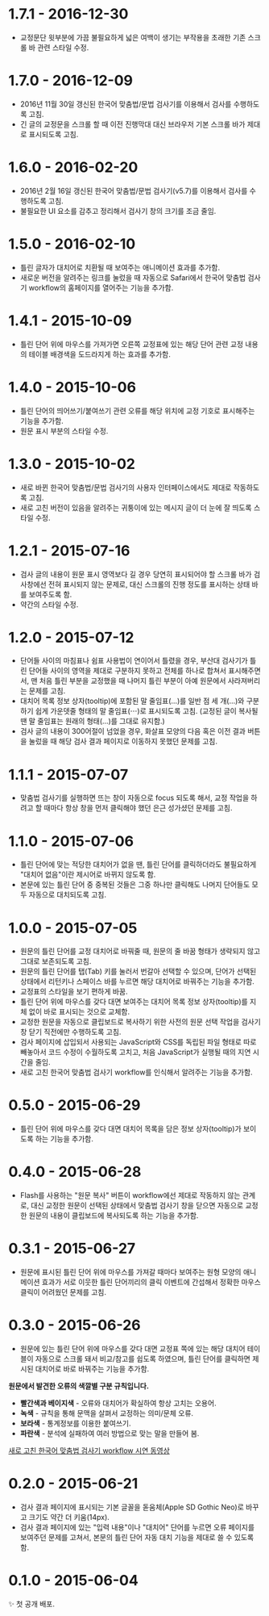 # 1.7.1 - 2016-12-30
- 교정문단 윗부분에 가끔 불필요하게 넓은 여백이 생기는 부작용을 초래한 기존 스크롤 바 관련 스타일 수정.

# 1.7.0 - 2016-12-09
- 2016년 11월 30일 갱신된 한국어 맞춤법/문법 검사기를 이용해서 검사를 수행하도록 고침.
- 긴 글의 교정문을 스크롤 할 때 이전 진행막대 대신 브라우저 기본 스크롤 바가 제대로 표시되도록 고침.

# 1.6.0 - 2016-02-20
- 2016년 2월 16일 갱신된 한국어 맞춤법/문법 검사기(v5.7)를 이용해서 검사를 수행하도록 고침.
- 불필요한 UI 요소를 감추고 정리해서 검사기 창의 크기를 조금 줄임.

# 1.5.0 - 2016-02-10
- 틀린 글자가 대치어로 치환될 때 보여주는 애니메이션 효과를 추가함.
- 새로운 버전을 알려주는 링크를 눌렀을 때 자동으로 Safari에서 한국어 맞춤법 검사기 workflow의 홈페이지를 열어주는 기능을 추가함.

# 1.4.1 - 2015-10-09
- 틀린 단어 위에 마우스를 가져가면 오른쪽 교정표에 있는 해당 단어 관련 교정 내용의 테이블 배경색을 도드라지게 하는 효과를 추가함.

# 1.4.0 - 2015-10-06
- 틀린 단어의 띄어쓰기/붙여쓰기 관련 오류를 해당 위치에 교정 기호로 표시해주는 기능을 추가함.
- 원문 표시 부분의 스타일 수정.

# 1.3.0 - 2015-10-02
- 새로 바뀐 한국어 맞춤법/문법 검사기의 사용자 인터페이스에서도 제대로 작동하도록 고침.
- 새로 고친 버전이 있음을 알려주는 귀퉁이에 있는 메시지 글이 더 눈에 잘 띄도록 스타일 수정.

# 1.2.1 - 2015-07-16
- 검사 글의 내용이 원문 표시 영역보다 길 경우 당연히 표시되어야 할 스크롤 바가 검사창에선 전혀 표시되지 않는 문제로, 대신 스크롤의 진행 정도를 표시하는 상태 바를 보여주도록 함.
- 약간의 스타일 수정.

# 1.2.0 - 2015-07-12
- 단어들 사이의 마침표나 쉼표 사용법이 연이어서 틀렸을 경우, 부산대 검사기가 틀린 단어들 사이의 영역을 제대로 구분하지 못하고 전체를 하나로 합쳐서 표시해주면서, 맨 처음 틀린 부분을 교정했을 때 나머지 틀린 부분이 아예 원문에서 사라져버리는 문제를 고침.
- 대치어 목록 정보 상자(tooltip)에 포함된 말 줄임표(…)를 일반 점 세 개(...)와 구분하기 쉽게 가운뎃줄 형태의 말 줄임표(⋯)로 표시되도록 고침. (교정된 글이 복사될 땐 말 줄임표는 원래의 형태(…)를 그대로 유지함.)
- 검사 글의 내용이 300어절이 넘었을 경우, 화살표 모양의 다음 혹은 이전 결과 버튼을 눌렀을 때 해당 검사 결과 페이지로 이동하지 못했던 문제를 고침.

# 1.1.1 - 2015-07-07
- 맞춤법 검사기를 실행하면 뜨는 창이 자동으로 focus 되도록 해서, 교정 작업을 하려고 할 때마다 항상 창을 먼저 클릭해야 했던 은근 성가셨던 문제를 고침.

# 1.1.0 - 2015-07-06
- 틀린 단어에 맞는 적당한 대치어가 없을 땐, 틀린 단어를 클릭하더라도 불필요하게 "대치어 없음"이란 제시어로 바뀌지 않도록 함.
- 본문에 있는 틀린 단어 중 중복된 것들은 그중 하나만 클릭해도 나머지 단어들도 모두 자동으로 대치되도록 고침.

# 1.0.0 - 2015-07-05
- 원문의 틀린 단어를 교정 대치어로 바꿔줄 때, 원문의 줄 바꿈 형태가 생략되지 않고 그대로 보존되도록 고침.
- 원문의 틀린 단어를 탭(Tab) 키를 눌러서 번갈아 선택할 수 있으며, 단어가 선택된 상태에서 리턴키나 스페이스 바를 누르면 해당 대치어로 바꿔주는 기능을 추가함.
- 교정표의 스타일을 보기 편하게 바꿈.
- 틀린 단어 위에 마우스를 갖다 대면 보여주는 대치어 목록 정보 상자(tooltip)를 지체 없이 바로 표시되는 것으로 교체함.
- 교정한 원문을 자동으로 클립보드로 복사하기 위한 사전의 원문 선택 작업을 검사기 창 닫기 직전에만 수행하도록 고침.
- 검사 페이지에 삽입되서 사용되는 JavaScript와 CSS를 독립된 파일 형태로 따로 빼놓아서 코드 수정이 수월하도록 고치고, 처음 JavaScript가 실행될 때의 지연 시간을 줄임.
- 새로 고친 한국어 맞춤법 검사기 workflow를 인식해서 알려주는 기능을 추가함.

# 0.5.0 - 2015-06-29
- 틀린 단어 위에 마우스를 갖다 대면 대치어 목록을 담은 정보 상자(tooltip)가 보이도록 하는 기능을 추가함.

# 0.4.0 - 2015-06-28
- Flash를 사용하는 "원문 복사" 버튼이 workflow에선 제대로 작동하지 않는 관계로, 대신 교정한 원문이 선택된 상태에서 맞춤법 검사기 창을 닫으면 자동으로 교정한 원문의 내용이 클립보드에 복사되도록 하는 기능을 추가함.

# 0.3.1 - 2015-06-27
- 원문에 표시된 틀린 단어 위에 마우스를 가져갈 때마다 보여주는 원형 모양의 애니메이션 효과가 서로 이웃한 틀린 단어끼리의 클릭 이벤트에 간섭해서 정확한 마우스 클릭이 어려웠던 문제를 고침.

# 0.3.0 - 2015-06-26
- 원문에 있는 틀린 단어 위에 마우스를 갖다 대면 교정표 쪽에 있는 해당 대치어 테이블이 자동으로 스크롤 돼서 비교/참고를 쉽도록 하였으며, 틀린 단어를 클릭하면 제시된 대치어로 바로 바꿔주는 기능을 추가함.

**원문에서 발견한 오류의 색깔별 구분 규칙입니다.**

- **빨간색과 베이지색** - 오류와 대치어가 확실하여 항상 고치는 오용어.
- **녹색** - 규칙을 통해 문맥을 살펴서 교정하는 의미/문체 오류.
- **보라색** - 통계정보를 이용한 붙여쓰기.
- **파란색** - 분석에 실패하여 여러 방법으로 맞는 말을 만들어 봄.

[새로 고친 한국어 맞춤법 검사기 workflow 시연 동영상](https://youtu.be/_yWgkaKLO0U)

# 0.2.0 - 2015-06-21
- 검사 결과 페이지에 표시되는 기본 글꼴을 돋움체(Apple SD Gothic Neo)로 바꾸고 크기도 약간 더 키움(14px).
- 검사 결과 페이지에 있는 "입력 내용"이나 "대치어" 단어를 누르면 오류 페이지를 보여주던 문제를 고쳐서, 본문의 틀린 단어 자동 대치 기능을 제대로 쓸 수 있도록 함.

# 0.1.0 - 2015-06-04
✨ 첫 공개 배포.
